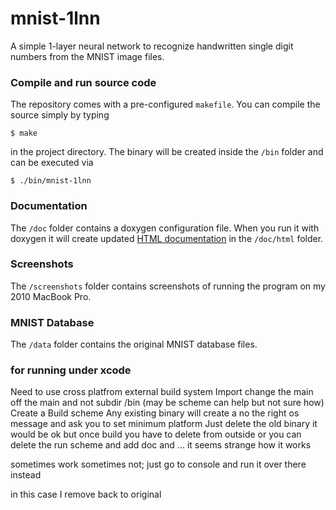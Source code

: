 # mnist-1lnn
A simple 1-layer neural network to recognize handwritten single digit numbers from the MNIST image files.


### Compile and run source code

The repository comes with a pre-configured `makefile`. You can compile the source simply by typing

```
$ make
```

in the project directory. The binary will be created inside the `/bin` folder and can be executed via

```
$ ./bin/mnist-1lnn
```

### Documentation

The  `/doc` folder contains a doxygen configuration file. 
When you run it with doxygen it will create updated [HTML documentation](https://rawgit.com/mmlind/mnist-1lnn/master/doc/html/index.html) in the `/doc/html` folder.

### Screenshots

The `/screenshots` folder contains screenshots of running the program on my 2010 MacBook Pro.


### MNIST Database

The `/data` folder contains the original MNIST database files.

### for running under xcode

Need to use cross platfrom external build system
Import
change the main off the main and not subdir /bin  (may be scheme can help but not sure how)
Create a Build scheme
Any existing binary will create a no the right os message and ask you to set minimum platform
Just delete the old binary it would be ok
but once build you have to delete from outside
or you can delete the run scheme and add doc and ... it seems strange how it works

sometimes work sometimes not; just go to console and run it over there instead

in this case I remove back to original
